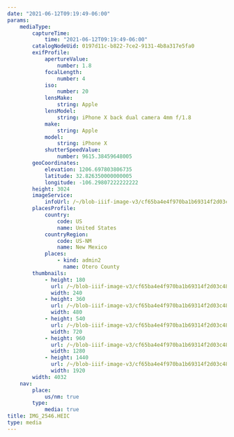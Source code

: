 ```yaml
---
date: "2021-06-12T09:19:49-06:00"
params:
    mediaType:
        captureTime:
            time: "2021-06-12T09:19:49-06:00"
        catalogNodeUid: 0197d11c-b822-7ce2-9131-4b8a317e5fa0
        exifProfile:
            apertureValue:
                number: 1.8
            focalLength:
                number: 4
            iso:
                number: 20
            lensMake:
                string: Apple
            lensModel:
                string: iPhone X back dual camera 4mm f/1.8
            make:
                string: Apple
            model:
                string: iPhone X
            shutterSpeedValue:
                number: 9615.38459648005
        geoCoordinates:
            elevation: 1206.697803806735
            latitude: 32.826350000000005
            longitude: -106.29807222222222
        height: 3024
        imageService:
            infoUrl: /~/blob-iiif-image-v3/cf65ba4e4f970ba1b69314f2d03c4865f34ea804741f0fff65369b4c177669ad/info.json
        placesProfile:
            country:
                code: US
                name: United States
            countryRegion:
                code: US-NM
                name: New Mexico
            places:
                - kind: admin2
                  name: Otero County
        thumbnails:
            - height: 180
              url: /~/blob-iiif-image-v3/cf65ba4e4f970ba1b69314f2d03c4865f34ea804741f0fff65369b4c177669ad/full/240%2C180/0/default.jpg
              width: 240
            - height: 360
              url: /~/blob-iiif-image-v3/cf65ba4e4f970ba1b69314f2d03c4865f34ea804741f0fff65369b4c177669ad/full/480%2C360/0/default.jpg
              width: 480
            - height: 540
              url: /~/blob-iiif-image-v3/cf65ba4e4f970ba1b69314f2d03c4865f34ea804741f0fff65369b4c177669ad/full/720%2C540/0/default.jpg
              width: 720
            - height: 960
              url: /~/blob-iiif-image-v3/cf65ba4e4f970ba1b69314f2d03c4865f34ea804741f0fff65369b4c177669ad/full/1280%2C960/0/default.jpg
              width: 1280
            - height: 1440
              url: /~/blob-iiif-image-v3/cf65ba4e4f970ba1b69314f2d03c4865f34ea804741f0fff65369b4c177669ad/full/1920%2C1440/0/default.jpg
              width: 1920
        width: 4032
    nav:
        place:
            us/nm: true
        type:
            media: true
title: IMG_2546.HEIC
type: media
---
```

